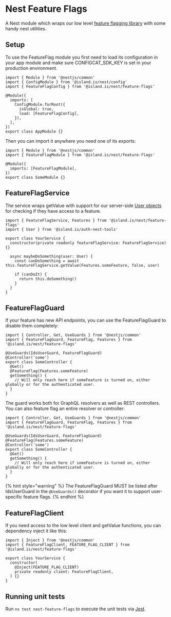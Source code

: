 <!-- gitbook-navigation: "Feature Flags" -->

# Nest Feature Flags

A Nest module which wraps our low level [feature flagging library](../../feature-flags/README.md) with some handy nest utilities.

## Setup

To use the FeatureFlag module you first need to load its configuration in your app module and make sure CONFIGCAT_SDK_KEY is set in your production environment.

```tsx
import { Module } from '@nestjs/common'
import { ConfigModule } from '@island.is/nest/config'
import { FeatureFlagConfig } from '@island.is/nest/feature-flags'

@Module({
  imports: [
    ConfigModule.forRoot({
      isGlobal: true,
      load: [FeatureFlagConfig],
    }),
  ],
})
export class AppModule {}
```

Then you can import it anywhere you need one of its exports:

```tsx
import { Module } from '@nestjs/common'
import { FeatureFlagModule } from '@island.is/nest/feature-flags'

@Module({
  imports: [FeatureFlagModule],
})
export class SomeModule {}
```

## FeatureFlagService

The service wraps getValue with support for our server-side [User objects](../../auth-nest-tools/README.md) for checking if they have access to a feature.

```tsx
import { FeatureFlagService, Features } from '@island.is/nest/feature-flags'
import { User } from '@island.is/auth-nest-tools'

export class YourService {
  constructor(private readonly featureFlagService: FeatureFlagService) {}

  async maybeDoSomething(user: User) {
    const canDoSomething = await this.featureFlagService.getValue(Features.someFeature, false, user)

    if (canDoIt) {
      return this.doSomething()
    }
  }
}
```

## FeatureFlagGuard

If your feature has new API endpoints, you can use the FeatureFlagGuard to disable them completely:

```tsx
import { Controller, Get, UseGuards } from '@nestjs/common'
import { FeatureFlagGuard, FeatureFlag, Features } from '@island.is/nest/feature-flags'

@UseGuards(IdsUserGuard, FeatureFlagGuard)
@Controller('some')
export class SomeController {
  @Get()
  @FeatureFlag(Features.someFeature)
  getSomething() {
    // Will only reach here if someFeature is turned on, either globally or for the authenticated user.
  }
}
```

The guard works both for GraphQL resolvers as well as REST controllers. You can also feature flag an entire resolver or controller:

```tsx
import { Controller, Get, UseGuards } from '@nestjs/common'
import { FeatureFlagGuard, FeatureFlag, Features } from '@island.is/nest/feature-flags'

@UseGuards(IdsUserGuard, FeatureFlagGuard)
@FeatureFlag(Features.someFeature)
@Controller('some')
export class SomeController {
  @Get()
  getSomething() {
    // Will only reach here if someFeature is turned on, either globally or for the authenticated user.
  }
}
```

{% hint style="warning" %}
The FeatureFlagGuard MUST be listed after IdsUserGuard in the `@UseGuards()` decorator if you want it to support user-specific feature flags.
{% endhint %}

## FeatureFlagClient

If you need access to the low level client and getValue functions, you can dependency inject it like this:

```tsx
import { Inject } from '@nestjs/common'
import { FeatureFlagClient, FEATURE_FLAG_CLIENT } from '@island.is/nest/feature-flags'

export class YourService {
  constructor(
    @Inject(FEATURE_FLAG_CLIENT)
    private readonly client: FeatureFlagClient,
  ) {}
}
```

## Running unit tests

Run `nx test nest-feature-flags` to execute the unit tests via [Jest](https://jestjs.io).
